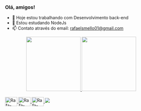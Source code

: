 ### Olá, amigos!

- 🔭 Hoje estou trabalhando com Desenvolvimento back-end 
- 🌱 Estou estudando NodeJs
- 📫 Contato através do email: rafaelsmello01@gmail.com

<div align="center">
  <a href="https://github.com/siqm">
  <img height="180em" src="https://github-readme-stats.vercel.app/api?username=siqm&show_icons=true&theme=moltack&include_all_commits=true&count_private=true"/>
  <img height="180em" src="https://github-readme-stats.vercel.app/api/top-langs/?username=siqm&layout=compact&langs_count=7&theme=moltack"/>
</div>

<div style = "display: inline_block"><br>
  <img align="center" alt="Rafa-Java" height="30" width="40" src="https://cdn.jsdelivr.net/gh/devicons/devicon/icons/java/java-original.svg" />
  <img align="center" alt="Rafa-Javascript" height="30" width="40" src="https://cdn.jsdelivr.net/gh/devicons/devicon/icons/javascript/javascript-original.svg" />
  <img align="center" alt="Rafa-python" height="30" width="40" src="https://cdn.jsdelivr.net/gh/devicons/devicon/icons/python/python-original.svg" />
  <img src="https://cdn.jsdelivr.net/gh/devicons/devicon/icons/typescript/typescript-original.svg" />
